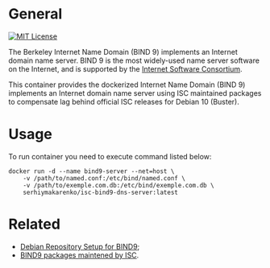 # General
[![MIT License](https://img.shields.io/badge/License-MIT-blue.svg?style=flat)](https://github.com/SerhiyMakarenko/isc-bind9-dockerized/blob/isc-bind9/stable/LICENSE)

The Berkeley Internet Name Domain (BIND 9) implements an Internet domain name server. BIND 9 is the most widely-used name server software on the Internet, and is supported by the [Internet Software Consortium](www.isc.org).

This container provides the dockerized Internet Name Domain (BIND 9) implements an Internet domain name server using ISC maintained packages to compensate lag behind official ISC releases for Debian 10 (Buster).

# Usage
To run container you need to execute command listed below:
```
docker run -d --name bind9-server --net=host \
    -v /path/to/named.conf:/etc/bind/named.conf \
    -v /path/to/exemple.com.db:/etc/bind/exemple.com.db \
    serhiymakarenko/isc-bind9-dns-server:latest
```

# Related
- [Debian Repository Setup for BIND9](https://cloudsmith.io/~isc/repos/bind/packages/detail/deb/bind9/1:9.14.5-1+0~20190826.17+debian10~1.gbpeb8685/d=debian%252Fbuster/#install);
- [BIND9 packages maintened by ISC](https://cloudsmith.io/~isc/repos/bind/packages/?q=format%3Adeb).